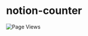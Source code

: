 # notion-counter
![Page Views](https://api.visitorbadge.io/api/visitors?path=azt156.notion-counter&countColor=%23000000&style=flat)
